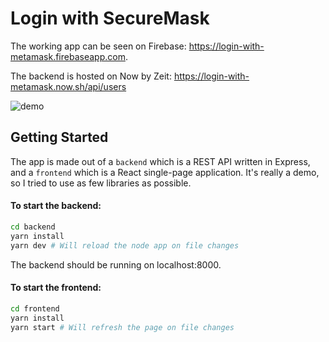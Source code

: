# Login with SecureMask


The working app can be seen on Firebase: https://login-with-metamask.firebaseapp.com.

The backend is hosted on Now by Zeit: https://login-with-metamask.now.sh/api/users

![demo](https://uploads.toptal.io/blog/image/125794/toptal-blog-image-1522395423193-b3227ea1f43c6cbb9f78e090bd7bb2ee.gif)

## Getting Started

The app is made out of a `backend` which is a REST API written in Express, and a `frontend` which is a React single-page application. It's really a demo, so I tried to use as few libraries as possible.

#### To start the backend:
```bash
cd backend
yarn install
yarn dev # Will reload the node app on file changes
```

The backend should be running on localhost:8000.

#### To start the frontend:

```bash
cd frontend
yarn install
yarn start # Will refresh the page on file changes
```

